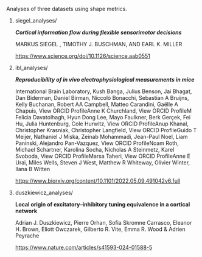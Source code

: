 
Analyses of three datasets using shape metrics.

1. siegel_analyses/

    ***Cortical information flow during flexible sensorimotor decisions***
   
    MARKUS SIEGEL , TIMOTHY J. BUSCHMAN, AND EARL K. MILLER

    https://www.science.org/doi/10.1126/science.aab0551

3. ibl_analyses/

    ***Reproducibility of in vivo electrophysiological measurements in mice***
   
    International Brain Laboratory, Kush Banga, Julius Benson, Jai Bhagat, Dan Biderman, Daniel Birman, Niccolò Bonacchi, Sebastian A Bruijns, Kelly Buchanan, Robert AA Campbell, Matteo Carandini, Gaëlle A Chapuis,  View ORCID ProfileAnne K Churchland,  View ORCID ProfileM Felicia Davatolhagh, Hyun Dong Lee, Mayo Faulkner, Berk Gerçek, Fei Hu, Julia Huntenburg, Cole Hurwitz,  View ORCID ProfileAnup Khanal, Christopher Krasniak, Christopher Langfield,  View ORCID ProfileGuido T Meijer, Nathaniel J Miska, Zeinab Mohammadi, Jean-Paul Noel, Liam Paninski, Alejandro Pan-Vazquez,  View ORCID ProfileNoam Roth, Michael Schartner, Karolina Socha, Nicholas A Steinmetz, Karel Svoboda,  View ORCID ProfileMarsa Taheri,  View ORCID ProfileAnne E Urai, Miles Wells, Steven J West, Matthew R Whiteway, Olivier Winter, Ilana B Witten

    https://www.biorxiv.org/content/10.1101/2022.05.09.491042v6.full


5. duszkiewicz_analyses/

    **Local origin of excitatory–inhibitory tuning equivalence in a cortical network**
   
    Adrian J. Duszkiewicz, Pierre Orhan, Sofia Skromne Carrasco, Eleanor H. Brown, Eliott Owczarek, Gilberto R. Vite, Emma R. Wood & Adrien Peyrache 

    https://www.nature.com/articles/s41593-024-01588-5
